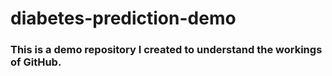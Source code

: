 # diabetes-prediction-demo
### This is a demo repository I created to understand the workings of GitHub.
